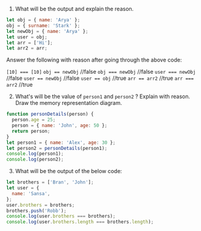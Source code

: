 1. What will be the output and explain the reason.

```js
let obj = { name: 'Arya' };
obj = { surname: 'Stark' };
let newObj = { name: 'Arya' };
let user = obj;
let arr = ['Hi'];
let arr2 = arr;
```

Answer the following with reason after going through the above code:

`[10] === [10]` <!-- false//boubt reason?? -->
`obj == newObj` //false
`obj === newObj` //false
`user === newObj` //false
`user == newObj` //false
`user == obj` //true
`arr == arr2` //true
`arr === arr2` //true

2. What's will be the value of `person1` and `person2` ? Explain with reason. Draw the memory representation diagram.
<!-- To add this image here use ![name](./hello.jpg) -->

```js
function personDetails(person) {
  person.age = 25;
  person = { name: 'John', age: 50 };
  return person;
}
let person1 = { name: 'Alex', age: 30 };
let person2 = personDetails(person1);
console.log(person1);
console.log(person2); 
```

3. What will be the output of the below code:

```js
let brothers = ['Bran', 'John'];
let user = {
  name: 'Sansa',
};
user.brothers = brothers;
brothers.push('Robb');
console.log(user.brothers === brothers);
console.log(user.brothers.length === brothers.length);